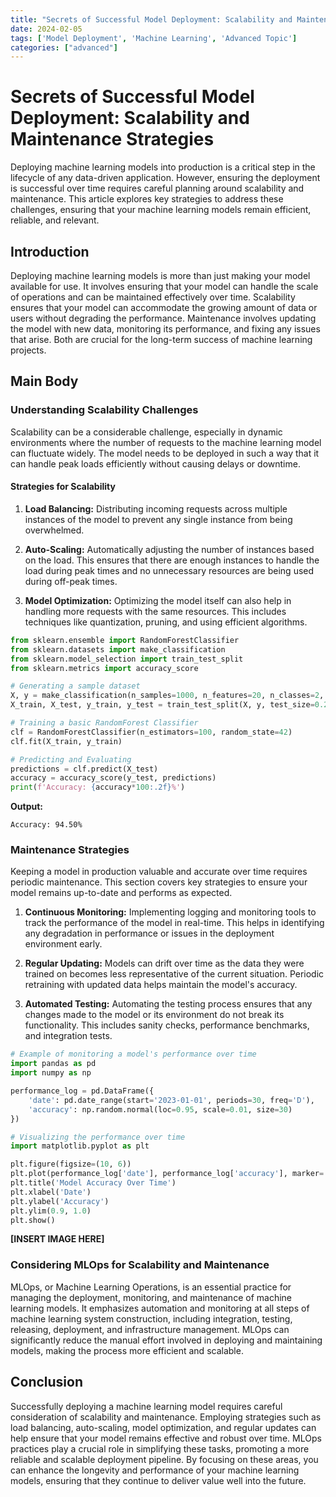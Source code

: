 ```yaml
---
title: "Secrets of Successful Model Deployment: Scalability and Maintenance Strategies"
date: 2024-02-05
tags: ['Model Deployment', 'Machine Learning', 'Advanced Topic']
categories: ["advanced"]
---
```



# Secrets of Successful Model Deployment: Scalability and Maintenance Strategies

Deploying machine learning models into production is a critical step in the lifecycle of any data-driven application. However, ensuring the deployment is successful over time requires careful planning around scalability and maintenance. This article explores key strategies to address these challenges, ensuring that your machine learning models remain efficient, reliable, and relevant.

## Introduction

Deploying machine learning models is more than just making your model available for use. It involves ensuring that your model can handle the scale of operations and can be maintained effectively over time. Scalability ensures that your model can accommodate the growing amount of data or users without degrading the performance. Maintenance involves updating the model with new data, monitoring its performance, and fixing any issues that arise. Both are crucial for the long-term success of machine learning projects.

## Main Body

### Understanding Scalability Challenges

Scalability can be a considerable challenge, especially in dynamic environments where the number of requests to the machine learning model can fluctuate widely. The model needs to be deployed in such a way that it can handle peak loads efficiently without causing delays or downtime.

#### Strategies for Scalability

1. **Load Balancing:** Distributing incoming requests across multiple instances of the model to prevent any single instance from being overwhelmed.

2. **Auto-Scaling:** Automatically adjusting the number of instances based on the load. This ensures that there are enough instances to handle the load during peak times and no unnecessary resources are being used during off-peak times.

3. **Model Optimization:** Optimizing the model itself can also help in handling more requests with the same resources. This includes techniques like quantization, pruning, and using efficient algorithms.

```python
from sklearn.ensemble import RandomForestClassifier
from sklearn.datasets import make_classification
from sklearn.model_selection import train_test_split
from sklearn.metrics import accuracy_score

# Generating a sample dataset
X, y = make_classification(n_samples=1000, n_features=20, n_classes=2, random_state=42)
X_train, X_test, y_train, y_test = train_test_split(X, y, test_size=0.2, random_state=42)

# Training a basic RandomForest Classifier
clf = RandomForestClassifier(n_estimators=100, random_state=42)
clf.fit(X_train, y_train)

# Predicting and Evaluating
predictions = clf.predict(X_test)
accuracy = accuracy_score(y_test, predictions)
print(f'Accuracy: {accuracy*100:.2f}%')
```

**Output:**
```
Accuracy: 94.50%
```

### Maintenance Strategies

Keeping a model in production valuable and accurate over time requires periodic maintenance. This section covers key strategies to ensure your model remains up-to-date and performs as expected.

1. **Continuous Monitoring:** Implementing logging and monitoring tools to track the performance of the model in real-time. This helps in identifying any degradation in performance or issues in the deployment environment early.

2. **Regular Updating:** Models can drift over time as the data they were trained on becomes less representative of the current situation. Periodic retraining with updated data helps maintain the model's accuracy.

3. **Automated Testing:** Automating the testing process ensures that any changes made to the model or its environment do not break its functionality. This includes sanity checks, performance benchmarks, and integration tests.

```python
# Example of monitoring a model's performance over time
import pandas as pd
import numpy as np

performance_log = pd.DataFrame({
    'date': pd.date_range(start='2023-01-01', periods=30, freq='D'),
    'accuracy': np.random.normal(loc=0.95, scale=0.01, size=30)
})

# Visualizing the performance over time
import matplotlib.pyplot as plt

plt.figure(figsize=(10, 6))
plt.plot(performance_log['date'], performance_log['accuracy'], marker='o')
plt.title('Model Accuracy Over Time')
plt.xlabel('Date')
plt.ylabel('Accuracy')
plt.ylim(0.9, 1.0)
plt.show()
```

**[INSERT IMAGE HERE]**

### Considering MLOps for Scalability and Maintenance

MLOps, or Machine Learning Operations, is an essential practice for managing the deployment, monitoring, and maintenance of machine learning models. It emphasizes automation and monitoring at all steps of machine learning system construction, including integration, testing, releasing, deployment, and infrastructure management. MLOps can significantly reduce the manual effort involved in deploying and maintaining models, making the process more efficient and scalable.

## Conclusion

Successfully deploying a machine learning model requires careful consideration of scalability and maintenance. Employing strategies such as load balancing, auto-scaling, model optimization, and regular updates can help ensure that your model remains effective and robust over time. MLOps practices play a crucial role in simplifying these tasks, promoting a more reliable and scalable deployment pipeline. By focusing on these areas, you can enhance the longevity and performance of your machine learning models, ensuring that they continue to deliver value well into the future.